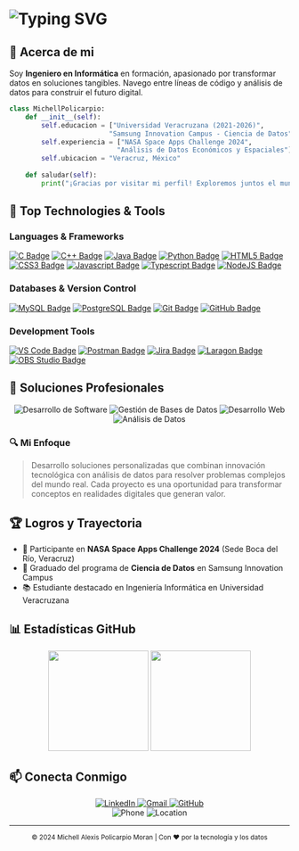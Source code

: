 # <img src="https://readme-typing-svg.demolab.com?font=Montserrat&weight=700&size=32&duration=3000&pause=1000&color=3490DE&center=false&vCenter=true&random=false&width=500&lines=Hola%2C+Soy+Michell+Policarpio+%F0%9F%8C%8F" alt="Typing SVG" />

## 🌟 Acerca de mi

Soy **Ingeniero en Informática** en formación, apasionado por transformar datos en soluciones tangibles. Navego entre líneas de código y análisis de datos para construir el futuro digital.

```python
class MichellPolicarpio:
    def __init__(self):
        self.educacion = ["Universidad Veracruzana (2021-2026)", 
                         "Samsung Innovation Campus - Ciencia de Datos"]
        self.experiencia = ["NASA Space Apps Challenge 2024", 
                           "Análisis de Datos Económicos y Espaciales"]
        self.ubicacion = "Veracruz, México"
        
    def saludar(self):
        print("¡Gracias por visitar mi perfil! Exploremos juntos el mundo de los datos y el desarrollo.")
```

## 🚀 Top Technologies & Tools

### Languages & Frameworks
[![C Badge](https://img.shields.io/badge/-C-00599C?style=for-the-badge&labelColor=black&logo=c&logoColor=00599C)](#)
[![C++ Badge](https://img.shields.io/badge/-C++-00599C?style=for-the-badge&labelColor=black&logo=c%2B%2B&logoColor=00599C)](#)
[![Java Badge](https://img.shields.io/badge/-Java-ED8B00?style=for-the-badge&labelColor=black&logo=openjdk&logoColor=ED8B00)](#)
[![Python Badge](https://img.shields.io/badge/-Python-3670A0?style=for-the-badge&labelColor=black&logo=python&logoColor=3670A0)](#)
[![HTML5 Badge](https://img.shields.io/badge/-HTML5-E34F26?style=for-the-badge&labelColor=black&logo=html5&logoColor=E34F26)](#)
[![CSS3 Badge](https://img.shields.io/badge/-CSS3-1572B6?style=for-the-badge&labelColor=black&logo=css3&logoColor=1572B6)](#)
[![Javascript Badge](https://img.shields.io/badge/-Javascript-F0DB4F?style=for-the-badge&labelColor=black&logo=javascript&logoColor=F0DB4F)](#)
[![Typescript Badge](https://img.shields.io/badge/-Typescript-007acc?style=for-the-badge&labelColor=black&logo=typescript&logoColor=007acc)](#)
[![NodeJS Badge](https://img.shields.io/badge/-NodeJS-3C873A?style=for-the-badge&labelColor=black&logo=node.js&logoColor=3C873A)](#)

### Databases & Version Control
[![MySQL Badge](https://img.shields.io/badge/-MySQL-4479A1?style=for-the-badge&labelColor=black&logo=mysql&logoColor=white)](#)
[![PostgreSQL Badge](https://img.shields.io/badge/-PostgreSQL-336791?style=for-the-badge&labelColor=black&logo=postgresql&logoColor=white)](#)
[![Git Badge](https://img.shields.io/badge/-Git-F05032?style=for-the-badge&labelColor=black&logo=git&logoColor=F05032)](#)
[![GitHub Badge](https://img.shields.io/badge/-GitHub-181717?style=for-the-badge&labelColor=black&logo=github&logoColor=white)](#)

### Development Tools
[![VS Code Badge](https://img.shields.io/badge/-VS%20Code-007ACC?style=for-the-badge&labelColor=black&logo=visual-studio-code&logoColor=007ACC)](#)
[![Postman Badge](https://img.shields.io/badge/-Postman-FF6C37?style=for-the-badge&labelColor=black&logo=postman&logoColor=FF6C37)](#)
[![Jira Badge](https://img.shields.io/badge/-Jira-0052CC?style=for-the-badge&labelColor=black&logo=jira&logoColor=0052CC)](#)
[![Laragon Badge](https://img.shields.io/badge/-Laragon-0E83CD?style=for-the-badge&labelColor=black&logo=laragon&logoColor=0E83CD)](#)
[![OBS Studio Badge](https://img.shields.io/badge/-OBS%20Studio-302E31?style=for-the-badge&labelColor=black&logo=obs-studio&logoColor=white)](#)

## 🚀 Soluciones Profesionales

<div align="center">
  <img src="https://img.shields.io/badge/%E2%AD%90-Desarrollo%20de%20Software-FF6B6B?style=for-the-badge" alt="Desarrollo de Software" />
  <img src="https://img.shields.io/badge/%E2%AD%90-Gestión%20de%20Bases%20de%20Datos-4ECDC4?style=for-the-badge" alt="Gestión de Bases de Datos" />
  <img src="https://img.shields.io/badge/%E2%AD%90-Desarrollo%20Web-1A535C?style=for-the-badge" alt="Desarrollo Web" />
  <img src="https://img.shields.io/badge/%E2%AD%90-Análisis%20de%20Datos-F9C80E?style=for-the-badge" alt="Análisis de Datos" />
</div>

### 🔍 Mi Enfoque
> Desarrollo soluciones personalizadas que combinan innovación tecnológica con análisis de datos para resolver problemas complejos del mundo real. Cada proyecto es una oportunidad para transformar conceptos en realidades digitales que generan valor.

## 🏆 Logros y Trayectoria

- 🌌 Participante en **NASA Space Apps Challenge 2024** (Sede Boca del Río, Veracruz)
- 🧠 Graduado del programa de **Ciencia de Datos** en Samsung Innovation Campus
- 📚 Estudiante destacado en Ingeniería Informática en Universidad Veracruzana

## 📊 Estadísticas GitHub

<div align="center">
  <img height="180em" src="https://github-readme-stats.vercel.app/api/top-langs/?username=michellpolicarpio&theme=blueberry&hide_border=true&include_all_commits=true&count_private=true&layout=compact" />
  <img height="180em" src="https://github-readme-stats.vercel.app/api?username=michellpolicarpio&theme=blueberry&hide_border=true&include_all_commits=true&count_private=true" />
</div>

## 📫 Conecta Conmigo

<div align="center">
  <a href="https://www.linkedin.com/in/michellpolicarpio/" target="_blank">
    <img src="https://img.shields.io/badge/LinkedIn-%230077B5.svg?&style=for-the-badge&logo=linkedin&logoColor=white" alt="LinkedIn" />
  </a>
  <a href="mailto:michellpolicarpio@gmail.com">
    <img src="https://img.shields.io/badge/Gmail-%23D14836.svg?&style=for-the-badge&logo=gmail&logoColor=white" alt="Gmail" />
  </a>
  <a href="https://github.com/michellpolicarpio">
    <img src="https://img.shields.io/badge/GitHub-%23181717.svg?&style=for-the-badge&logo=github&logoColor=white" alt="GitHub" />
  </a>
</div>

<div align="center">
  <img src="https://img.shields.io/badge/📱-229%20136%200054-25D366?style=flat-square&labelColor=25D366&logoColor=white" alt="Phone" />
  <img src="https://img.shields.io/badge/📍-Veracruz,%20México-4285F4?style=flat-square&labelColor=4285F4&logoColor=white" alt="Location" />
</div>

---

<div align="center">
  <sub>© 2024 Michell Alexis Policarpio Moran | Con ❤️ por la tecnología y los datos</sub>
</div>
